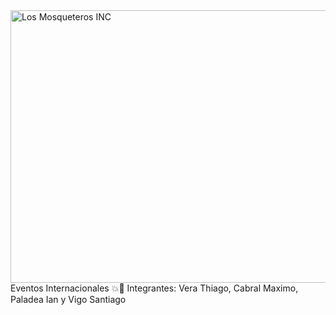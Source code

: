 <img width="896" height="436" alt="Los Mosqueteros INC" src="https://github.com/user-attachments/assets/07c2fa56-5a2d-499d-8ecd-751f9ac7453e" />
Eventos Internacionales
💥💯
Integrantes: Vera Thiago, Cabral Maximo, Paladea Ian y Vigo Santiago
